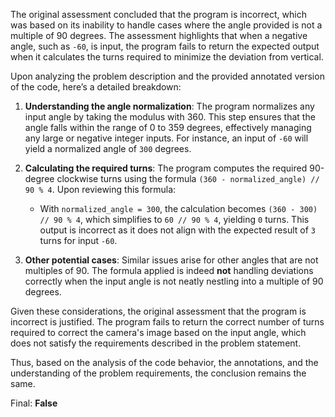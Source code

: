 The original assessment concluded that the program is incorrect, which was based on its inability to handle cases where the angle provided is not a multiple of 90 degrees. The assessment highlights that when a negative angle, such as `-60`, is input, the program fails to return the expected output when it calculates the turns required to minimize the deviation from vertical.

Upon analyzing the problem description and the provided annotated version of the code, here’s a detailed breakdown:

1. **Understanding the angle normalization**: The program normalizes any input angle by taking the modulus with 360. This step ensures that the angle falls within the range of 0 to 359 degrees, effectively managing any large or negative integer inputs. For instance, an input of `-60` will yield a normalized angle of `300` degrees.

2. **Calculating the required turns**: The program computes the required 90-degree clockwise turns using the formula `(360 - normalized_angle) // 90 % 4`. Upon reviewing this formula:
   - With `normalized_angle = 300`, the calculation becomes `(360 - 300) // 90 % 4`, which simplifies to `60 // 90 % 4`, yielding `0` turns. This output is incorrect as it does not align with the expected result of `3` turns for input `-60`.

3. **Other potential cases**: Similar issues arise for other angles that are not multiples of 90. The formula applied is indeed **not** handling deviations correctly when the input angle is not neatly nestling into a multiple of 90 degrees.

Given these considerations, the original assessment that the program is incorrect is justified. The program fails to return the correct number of turns required to correct the camera's image based on the input angle, which does not satisfy the requirements described in the problem statement.

Thus, based on the analysis of the code behavior, the annotations, and the understanding of the problem requirements, the conclusion remains the same.

Final: **False**